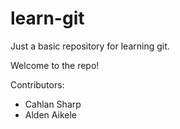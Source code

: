 learn-git
=========

Just a basic repository for learning git.

Welcome to the repo!

Contributors:
* Cahlan Sharp
* Alden Aikele
